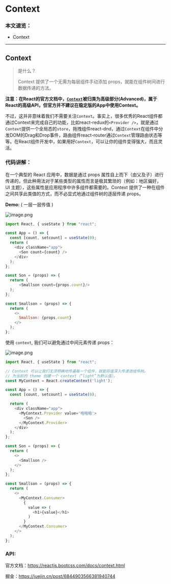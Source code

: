 #   Context

### 本文速览：

- Context

------



## Context

> 是什么？
>
> Context 提供了一个无需为每层组件手动添加 props，就能在组件树间进行数据传递的方法。

**注意：在React的官方文档中，[`Context`](https://link.juejin.cn/?target=https%3A%2F%2Freactjs.org%2Fdocs%2Fcontext.html)被归类为高级部分(Advanced)，属于React的高级API，但官方并不建议在稳定版的App中使用Context。** 

不过，这并非意味着我们不需要关注`Context`。事实上，很多优秀的React组件都通过Context来完成自己的功能，比如react-redux的`<Provider />`，就是通过`Context`提供一个全局态的`store`，拖拽组件react-dnd，通过`Context`在组件中分发DOM的Drag和Drop事件，路由组件react-router通过`Context`管理路由状态等等。在React组件开发中，如果用好`Context`，可以让你的组件变得强大，而且灵活。

### 代码讲解：

在一个典型的 React 应用中，数据是通过 props 属性自上而下（由父及子）进行传递的，但此种用法对于某些类型的属性而言是极其繁琐的（例如：地区偏好，UI 主题），这些属性是应用程序中许多组件都需要的。Context 提供了一种在组件之间共享此类值的方式，而不必显式地通过组件树的逐层传递 props。

**Demo:** ( 一层一层传值 ) 

![image.png](https://i.loli.net/2021/08/04/MmBhQlbivaezjkE.png)



~~~js
import React, { useState } from "react";

const App = () => {
  const [count, setcount] = useState(0);
  return (
    <div className="app">
      <Son count={count} />
    </div>
  );
};

const Son = (props) => {
  return (
      <Smallson count={props.count}/>
  );
};

const Smallson = (props) => {
  return (
    <>
      Smallson: {props.count}
    </>
  );
};
~~~



使用 `context`, 我们可以避免通过中间元素传递 props：

![image.png](https://i.loli.net/2021/08/04/vPhsXjuCSfxKVp7.png)



~~~js
import React, { useState } from "react";

// Context 可以让我们无须明确地传遍每一个组件，就能将值深入传递进组件树。
// 为当前的 theme 创建一个 context（“light”为默认值）。
const MyContext = React.createContext('light');

const App = () => {
  const [count, setcount] = useState(0);

  return (
    <div className="app">
      <MyContext.Provider value='哈哈哈'>
        <Son />
      </MyContext.Provider>
    </div>
  );
};

const Son = (props) => {
  return (
    <>
      <Smallson />
    </>
  );
};

const Smallson = (props) => {
  return (
    <>
      <MyContext.Consumer>
        {
          value => (
            <h1>{value}</h1>
          )
        }
      </MyContext.Consumer>
    </>
  );
};
~~~



### API:









官方文档：https://reactjs.bootcss.com/docs/context.html

掘金：https://juejin.cn/post/6844903566381940744

